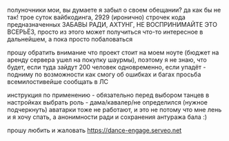 полуночники мои, вы думаете я забыл о своем обещании? 
да как бы не так! трое суток вайбкодинга, 2929 (иронично) строчек кода предназначенных 
ЗАБАВЫ РАДИ, АХТУНГ, НЕ ВОСПРИНИМАЙТЕ ЭТО ВСЕРЬËЗ, просто из этого может получиться что-то интересное в дальнейшем, а пока просто побаловаться

прошу обратить внимание что проект стоит на моем ноуте (бюджет на аренду сервера ушел на покупку шаурмы), 
поэтому я не знаю, что будет, если туда зайдут 200 человек одновременно, если упадёт - подниму по возможности как смогу
об ошибках и багах просьба всемилостивейше сообщать в ЛС

инструкция по применению - обязательно перед выбором танцев в настройках выбрать роль - дама/кавалер/не определился (нужное подчеркнуть)
аватарки тоже не работают, и это не потому что мне лень и я хочу спать, а анонимности ради и сохранения антуража бала :)

прошу любить и жаловать https://dance-engage.serveo.net

